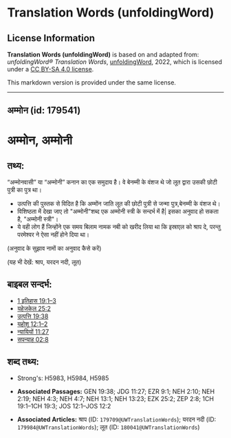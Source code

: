 # Translation Words (unfoldingWord)

## License Information

**Translation Words (unfoldingWord)** is based on and adapted from: _unfoldingWord® Translation Words_, [unfoldingWord](https://unfoldingword.org/utw), 2022, which is licensed under a [CC BY-SA 4.0 license](https://creativecommons.org/licenses/by-sa/4.0/legalcode.en).

This markdown version is provided under the same license.



--------------------------------

## अम्मोन (id: 179541)

अम्मोन, अम्मोनी
===============

तथ्य:
-----

“अम्मोनवासी” या “अम्मोनी” कनान का एक समुदाय है। वे बेनम्मी के वंशज थे जो लूत द्वारा उसकी छोटी पुत्री का पुत्र था।

* उत्पत्ति की पुस्तक से विदित है कि अम्मोंन जाति लूत की छोटी पुत्री से जन्मा पुत्र,बेनम्मी के वंशज थे।
* विशिष्ठता में देखा जाए तो "अम्मोनी"शब्द एक अम्मोनी स्त्री के सन्दर्भ में है\| इसका अनुवाद हो सकता है, "अम्मोनी स्त्री"।
* ये वही लोग हैं जिन्होंने एक समय बिलाम नामक नबी को खरीद लिया था कि इस्राएल को श्राप दे, परन्तु परमेश्वर ने ऐसा नहीं होने दिया था।

(अनुवाद के सुझाव नामों का अनुवाद कैसे करें)

(यह भी देखें: श्राप, यरदन नदी, लूत)

बाइबल सन्दर्भ:
--------------

* [1 इतिहास 19:1–3](https://ref.ly/1Chr0:0)
* [यहेजकेल 25:2](https://ref.ly/Ezek25:2)
* [उत्पत्ति 19:38](https://ref.ly/Gen19:38)
* [यहोशू 12:1–2](https://ref.ly/Josh12:1-Josh12:2)
* [न्यायियों 11:27](https://ref.ly/Judg11:27)
* [सपन्याह 02:8](https://ref.ly/Zeph2:8)

शब्द तथ्य:
----------

* Strong's: H5983, H5984, H5985

* **Associated Passages:** GEN 19:38; JDG 11:27; EZR 9:1; NEH 2:10; NEH 2:19; NEH 4:3; NEH 4:7; NEH 13:1; NEH 13:23; EZK 25:2; ZEP 2:8; 1CH 19:1–1CH 19:3; JOS 12:1–JOS 12:2
* **Associated Articles:** श्राप (ID: `179709@UWTranslationWords`); यरदन नदी (ID: `179984@UWTranslationWords`); लूत (ID: `180041@UWTranslationWords`)

